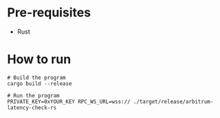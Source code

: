 # Pre-requisites

- Rust

# How to run

```shell
# Build the program
cargo build --release

# Run the program
PRIVATE_KEY=0xYOUR_KEY RPC_WS_URL=wss:// ./target/release/arbitrum-latency-check-rs
```

